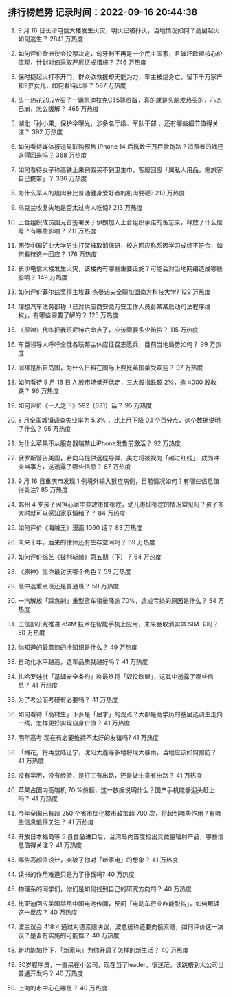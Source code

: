 
## 排行榜趋势 记录时间：2022-09-16 20:44:38
  
  1. 9 月 16 日长沙电信大楼发生火灾，明火已被扑灭，当地情况如何？高层起火如何逃生？ 2841 万热度
    
  2. 如何评价欧洲议会投票决定，匈牙利不再是一个民主国家，且破坏欧盟核心价值观，计划对匈采取严厉惩戒措施？ 746 万热度
    
  3. 保时捷起火打不开门，群众欲救援却无能为力，车主被烧身亡，留下千万家产和9岁女儿，如何看待此事？ 587 万热度
    
  4. 头一热花29.2w买了一辆凯迪拉克CT5尊贵版，真的就是头脑发热买的，心态已崩，怎么缓解？ 465 万热度
    
  5. 湖北「孙小果」保护伞曝光，涉多名厅级、军队干部 ，还有哪些细节值得关注？ 392 万热度
    
  6. 如何看待媒体报道易联购预售 iPhone 14 后携数千万巨款跑路？消费者的钱还追得回来吗？ 368 万热度
    
  7. 如何看待女子称高铁上来例假买不到卫生巾，客服回应「属私人用品，需旅客自己携带」？ 336 万热度
    
  8. 为什么军人的肌肉会比普通健身爱好者的肌肉要硬? 219 万热度
    
  9. 乌克兰收复失地是否太过令人吃惊? 213 万热度
    
  10. 上合组织成员国元首签署关于伊朗加入上合组织承诺的备忘录，释放了什么信号？有哪些影响？ 211 万热度
    
  11. 网传中国矿业大学男生打架被取消保研，校方回应称系因学习成绩不符合，如何看待这一回应？ 176 万热度
    
  12. 长沙电信大楼发生火灾，该楼内有哪些重要设施？可能会对当地网络造成哪些影响？ 149 万热度
    
  13. 如何评价菲尔兹奖得主埃菲·杰曼诺夫全职加盟南方科技大学? 129 万热度
    
  14. 理想汽车法务部称「已对供应商安徽万安工作人员彭某某启动司法程序维权」，有哪些需要了解的？ 125 万热度
    
  15. 《原神》代练把我班尼特六命点了，应该索要多少赔偿？ 115 万热度
    
  16. 车臣领导人呼吁全俄各联邦主体应征召志愿兵，目前当地局势如何？ 99 万热度
    
  17. 同样是出自岛国，为什么日料在国际上要比英国菜受欢迎？ 97 万热度
    
  18. 如何看待 9 月 16 日 A 股市场低开低走，三大股指跌超 2%，逾 4000 股收跌？ 96 万热度
    
  19. 如何评价《一人之下》592（631）话？ 95 万热度
    
  20. 8 月全国城镇调查失业率为 5.3% ，比上月下降 0.1 个百分点，这个数据说明了什么？ 95 万热度
    
  21. 为什么苹果不从服务器端禁止iPhone发售前激活？ 92 万热度
    
  22. 俄罗斯警告美国，若向乌提供远程导弹，美方将被视为「越过红线」，成为冲突当事方，这透露了哪些信息？ 87 万热度
    
  23. 9 月 16 日重庆市发现 1 例境外输入猴痘病例，目前情况如何？有哪些信息值得关注? 85 万热度
    
  24. 郑州 4 岁孩子因担心家中变故患抑郁症，幼儿患抑郁症的情况常见吗？孩子多大时就可以感知家庭情绪了？ 84 万热度
    
  25. 如何评价《海贼王》漫画 1060 话？ 83 万热度
    
  26. 未来十年，后来的律师还有生存空间吗？ 69 万热度
    
  27. 如何评价综艺《披荆斩棘》第五期（下）？ 64 万热度
    
  28. 《原神》里你最讨厌哪个角色？ 59 万热度
    
  29. 高中选重点班还是普通班？ 59 万热度
    
  30. 一汽解放「踩急刹」重型货车销量降逾 70%，造成亏损的原因是什么？ 54 万热度
    
  31. 工信部研究推进 eSIM 技术在智能手机上应用，未来会取消实体 SIM 卡吗？ 50 万热度
    
  32. 你知道的最震惊的冷知识是什么？ 49 万热度
    
  33. 自动化水平越高，造车品质就越好吗？ 41 万热度
    
  34. 扎哈罗娃批「基辅安全条约」称最终将「奴役欧盟」，这其中透露了哪些信息？ 41 万热度
    
  35. 为了考公而考研有必要吗？ 41 万热度
    
  36. 如何看待「高材生」下乡是「屈才」的观点？大都是高学历的基层选调生走向一线，怎样更好实现自身价值？ 41 万热度
    
  37. 明年高考 现在有必要维持不太好的友谊吗? 41 万热度
    
  38. 「梅花」将再登陆辽宁，沈阳大连等多地将现大暴雨，当地应该如何预防？ 41 万热度
    
  39. 没有学历，没有经验，是打工有出路，还是做生意有出路？ 41 万热度
    
  40. 苹果占国内高端机 70 %份额，这一数据说明什么？国产手机能够迎头赶上吗？ 41 万热度
    
  41. 今年全国已有超 250 个省市优化楼市政策超 700 次，将起到哪些作用？有哪些信息值得关注？ 41 万热度
    
  42. 开放日本福岛等 5 县食品进口后，台湾岛内首度检出具微量辐射产品，哪些信息值得关注？ 41 万热度
    
  43. 哪些高颜值设计，突破了你对「新家电」的想象？ 41 万热度
    
  44. 读书的作用难道只是为了挣钱吗? 40 万热度
    
  45. 物理系的同学们，你们是如何找到自己的研究方向的？ 40 万热度
    
  46. 比亚迪回应美国禁用中国电池传闻，反问「电动车行业咋能脱钩」，如何解读这一反应？ 40 万热度
    
  47. 波兰议会 418:4 通过对德索赔决议，波总统称还要向俄索赔，如何评价这一决议？是否有实施的可能性？ 40 万热度
    
  48. 新功能加持下，「新家电」为你开启了怎样的新生活？ 40 万热度
    
  49. 30岁程序员，一直呆在小公司，现在当了leader，很迷茫，该跳槽到大公司当普通开发吗？ 40 万热度
    
  50. 上海的市中心在哪里？ 40 万热度
    